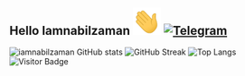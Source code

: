 ## Hello Iamnabilzaman <img src="https://raw.githubusercontent.com/AnggaR96s/AnggaR96s/master/assets/Hi.gif" width="50px"> [![Telegram](https://img.shields.io/static/v1?label=Telegram&message=chat&color=990bff)](https://t.me/iamnabilzaman)

![iamnabilzaman GitHub stats](https://github-readme-stats.vercel.app/api?username=iamnabilzaman&count_private=true&theme=algolia&show_icons=true&include_all_commits=true&border_radius=18&border_color=FF7DA2FF&bg_color=829BE6,9582E6,FF5252)
![GitHub Streak](https://github-readme-streak-stats.herokuapp.com?user=iamnabilzaman&theme=neon-palenight&hide_border=true)
![Top Langs](https://github-readme-stats.vercel.app/api/top-langs/?username=iamnabilzaman&layout=compact&theme=midnight-purple&langs_count=10)
![Visitor Badge](https://visitor-badge.laobi.icu/badge?page_id=iamnabilzaman.iamnabilzaman)
<!---
iamnabilzaman/iamnabilzaman is a ✨ special ✨ repository because its `README.md` (this file) appears on your GitHub profile.
You can click the Preview link to take a look at your changes.
---> 
